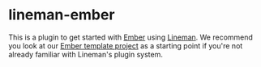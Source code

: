 # lineman-ember

This is a plugin to get started with [Ember](http://emberjs.com) using
[Lineman](http://linemanjs.com). We recommend you look at our
[Ember template project](https://github.com/linemanjs/lineman-ember-template/)
as a starting point if you're not already familiar with Lineman's plugin system.
